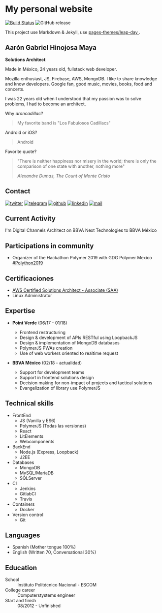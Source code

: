 # My personal website

[![Build Status](https://travis-ci.org/aaroncadillac/aaroncadillac.github.io.svg?branch=travis)](https://travis-ci.org/aaroncadillac/aaroncadillac.github.io)
![GitHub release](https://img.shields.io/github/release/aaroncadillac/aaroncadillac.github.io.svg?style=plastic)

This project use Markdown & Jekyll, use [pages-themes/leap-day
](https://github.com/pages-themes/leap-day).

## Aarón Gabriel Hinojosa Maya

**Solutions Architect**

Made in México, 24 years old, fullstack web developer. 

Mozilla enthusiast, JS, Firebase, AWS, MongoDB. I like to share knowledge and know developers. Google fan, good music, movies, books, food and concerts.

I was 22 years old when I understood that my passion was to solve problems, I had to become an architect.

Why _aroncadillac_?
> My favorite band is "Los Fabulosos Cadillacs"

Android or iOS?
> Android

Favorite quote?
> "There is neither happiness nor misery in the world; there is only the comparison of one state with another, nothing more"
>
> _Alexandre Dumas, The Count of Monte Cristo_

## Contact

[![twitter](https://img.shields.io/badge/twitter-%40aaron__cadillac-%231da1f2.svg)](https://twitter.com/aaron_cadillac)
[![telegram](https://img.shields.io/badge/telegram-%40aaroncadillac-%230088cc.svg)](https://t.me/aaroncadillac)
[![github](https://img.shields.io/badge/github-aaroncadillac-black.svg)](https://github.com/aaroncadillac)
[![linkedin](https://img.shields.io/badge/linkedin-aaronhmaya-%230077b5.svg)](https://linkedin.com/in/aaronhmaya)
[![mail](https://img.shields.io/badge/gmail-aaron.hmaya-%23d44638.svg)](mailto:aaron.hmaya@gmail.com)

## Current Activity

I'm Digital Channels Architect on BBVA Next Technologies to BBVA México

## Participations in community

- Organizer of the Hackathon Polymer 2019 with GDG Polymer Mexico [#Polython2019](https://twitter.com/search?q=%23Polython2019&src=typed_query)

## Certificaciones

- [AWS Certified Solutions Architect - Associate (SAA)](https://www.certmetrics.com/amazon/public/badge.aspx?i=1&t=c&d=2019-04-24&ci=AWS00847156)
- Linux Administrator

## Expertise

- **Point Verde** (06/17 - 01/18)
  - Frontend restructuring
  - Design & development of APIs RESTful using LoopbackJS
  - Design & implementation of MongoDB databases
  - PolymerJS PWAs creation
  - Use of web workers oriented to realtime request
  
- **BBVA México** (02/18 - actualidad)
  - Support for development teams
  - Support in frontend solutions design
  - Decision making for non-impact of projects and tactical solutions
  - Evangelization of library use PolymerJS
  
## Technical skills

- FrontEnd
  - JS (Vanilla y ES6)
  - PolymerJS (Todas las versiones)
  - React
  - LitElements
  - Webcomponents
- BackEnd
  - Node.js (Express, Loopback)
  - J2EE
- Databases
  - MongoDB
  - MySQL/MariaDB
  - SQLServer
- CI
  - Jenkins
  - GitlabCI
  - Travis
- Containers
  - Docker
- Version control
  - Git

## Languages

- Spanish (Mother tongue 100%)
- English (Written 70, Conversational 30%)

## Education

<dl>
<dt>School</dt>
<dd>Instituto Politécnico Nacional - ESCOM</dd>
<dt>College career</dt>
<dd>Computerstystems engineer</dd>
<dt>Start and finish</dt>
<dd>08/2012 - Unfinished</dd>
</dl>
